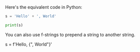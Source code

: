 
Here's the equivalent code in Python:
```python
s = 'Hello' + ', World'

print(s)
```
You can also use f-strings to prepend a string to another string.

s = f'Hello, {", World"}'
